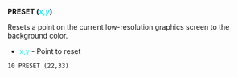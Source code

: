 **PRESET (<span style="color:#00FFFF;">*x*,*y*</span>)**

Resets a point on the current low-resolution graphics screen to the background color.

- <span style="color:#00FFFF;">x,y</span> - Point to reset

```ecb2
10 PRESET (22,33)
```
